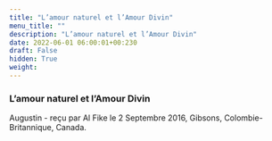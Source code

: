 ```yaml
---
title: "L’amour naturel et l’Amour Divin"
menu_title: ""
description: "L’amour naturel et l’Amour Divin"
date: 2022-06-01 06:00:01+00:230
draft: False
hidden: True
weight:
---
```

### L’amour naturel et l’Amour Divin

Augustin - reçu par Al Fike le 2 Septembre 2016, Gibsons, Colombie-Britannique, Canada.



